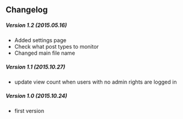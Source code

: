 ## Changelog

##### Version 1.2 (2015.05.16)
- Added settings page
- Check what post types to monitor
- Changed main file name

##### Version 1.1 (2015.10.27)
- update view count when users with no admin rights are logged in

##### Version 1.0 (2015.10.24)
- first version